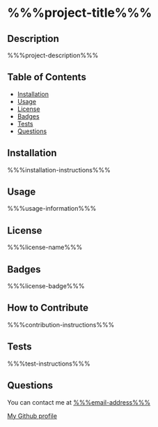 # %%%project-title%%%

## Description

%%%project-description%%%

## Table of Contents

- [Installation](#installation)
- [Usage](#usage)
- [License](#license)
- [Badges](#badges)
- [Tests](#tests)
- [Questions](#questions)

## Installation

%%%installation-instructions%%%

## Usage

%%%usage-information%%%

## License

%%%license-name%%%

## Badges

%%%license-badge%%%

## How to Contribute

%%%contribution-instructions%%%

## Tests

%%%test-instructions%%%

## Questions

You can contact me at [%%%email-address%%%](mailto:%%%email-address%%%)

[My Github profile](https://github.com/%%%github-id%%%)